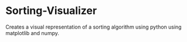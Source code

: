 # Sorting-Visualizer
Creates a visual representation of a sorting algorithm using python using matplotlib and numpy.
